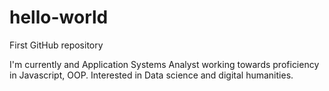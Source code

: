 # hello-world
First GitHub repository 

I'm currently and Application Systems Analyst working towards proficiency in Javascript, OOP. Interested in Data science and digital humanities. 

